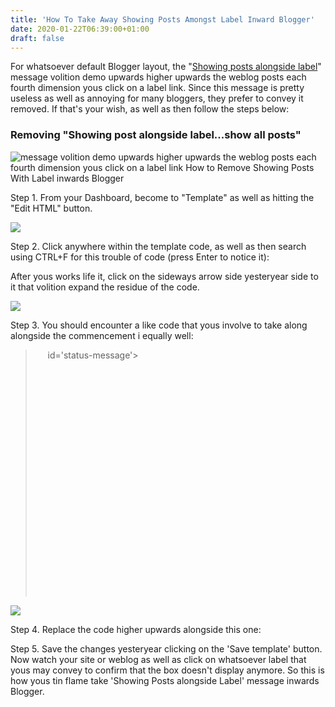 ```yaml
---
title: 'How To Take Away Showing Posts Amongst Label Inward Blogger'
date: 2020-01-22T06:39:00+01:00
draft: false
---
```


For whatsoever default Blogger layout, the "[Showing posts alongside label](https://2.bp.blogspot.com/-2tfIny7dUFE/T6USLk9OZRI/AAAAAAAACB8/clRANWA6t0s/s1600/remove+showing+posts+with+label+show+all+posts+from+blogge+blogspot.png)" message volition demo upwards higher upwards the weblog posts each fourth dimension yous click on a label link. Since this message is pretty useless as well as annoying for many bloggers, they prefer to convey it removed. If that's your wish, as well as then follow the steps below:  
  

### Removing "Showing post alongside label...show all posts"

![ message volition demo upwards higher upwards the weblog posts each fourth dimension yous click on a label link How to Remove Showing Posts With Label inwards Blogger](https://4.bp.blogspot.com/-M_XOHDWPtzU/T6UW2oYMkqI/AAAAAAAACCM/89gBNs9t3KA/s320/Remove+Showing+Posts+with+Label+Show+all+posts+blogger.png "How to Remove Showing Posts With Label inwards Blogger")

Step 1. From your Dashboard, become to "Template" as well as hitting the "Edit HTML" button.  
  

![](https://1.bp.blogspot.com/-9PJxe92QMdU/UTOPNGadxaI/AAAAAAAAC5Y/FvfeI-b1ymo/s1600/blogger-template-edit-html.png)

  
Step 2. Click anywhere within the template code, as well as then search using CTRL+F for this trouble of code (press Enter to notice it):  

After yous works life it, click on the sideways arrow side yesteryear side to it that volition expand the residue of the code.  
  

![](https://3.bp.blogspot.com/-k-EXjXz4x04/UZ6ZXo3ZncI/AAAAAAAADYU/QfUy7l5th_k/s640/remove-blogger-blogspot-labels.png)

  
Step 3. You should encounter a like code that yous involve to take along alongside the commencement i equally well:  

>      id='status-message'\>  
>        
>      
> 
>   
>        
> 
>   
>            
>        
> 
>   
>        
> 
>   
>          
> 
>   
>            
> 
>   
>          
> 
>   
>        
> 
>   
>      
> 
>   
>      
> 
>   
>        
>    

  

![](https://3.bp.blogspot.com/-QLYWhibrmlU/UZ6cWQcdxlI/AAAAAAAADYk/r3dMXaF2vv4/s640/remove-blogger-labels-new-template-editor.png)

  
Step 4. Replace the code higher upwards alongside this one:  

>   
>   
> 
>   
> 
>   
> 
>   
>   

  
Step 5. Save the changes yesteryear clicking on the 'Save template' button. Now watch your site or weblog as well as click on whatsoever label that yous may convey to confirm that the box doesn't display anymore. So this is how yous tin flame take 'Showing Posts alongside Label' message inwards Blogger.